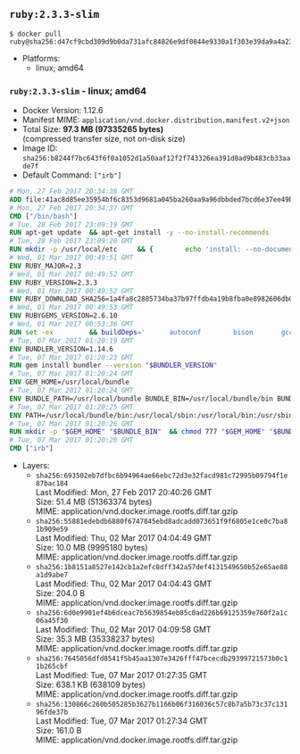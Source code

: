 ## `ruby:2.3.3-slim`

```console
$ docker pull ruby@sha256:d47cf9cbd309d9b0da731afc84826e9df0844e9330a1f303e39da9a4a23318ed
```

-	Platforms:
	-	linux; amd64

### `ruby:2.3.3-slim` - linux; amd64

-	Docker Version: 1.12.6
-	Manifest MIME: `application/vnd.docker.distribution.manifest.v2+json`
-	Total Size: **97.3 MB (97335265 bytes)**  
	(compressed transfer size, not on-disk size)
-	Image ID: `sha256:b8244f7bc643f6f0a1052d1a50aaf12f2f743326ea391d0ad9b483cb33aade7f`
-	Default Command: `["irb"]`

```dockerfile
# Mon, 27 Feb 2017 20:34:36 GMT
ADD file:41ac8d85ee35954bf6c8353d9681a045ba260aa9a96dbbded7bcd6e37ee49bea in / 
# Mon, 27 Feb 2017 20:34:37 GMT
CMD ["/bin/bash"]
# Tue, 28 Feb 2017 23:09:19 GMT
RUN apt-get update 	&& apt-get install -y --no-install-recommends 		bzip2 		ca-certificates 		libffi-dev 		libgdbm3 		libssl-dev 		libyaml-dev 		procps 		zlib1g-dev 	&& rm -rf /var/lib/apt/lists/*
# Tue, 28 Feb 2017 23:09:20 GMT
RUN mkdir -p /usr/local/etc 	&& { 		echo 'install: --no-document'; 		echo 'update: --no-document'; 	} >> /usr/local/etc/gemrc
# Wed, 01 Mar 2017 00:49:51 GMT
ENV RUBY_MAJOR=2.3
# Wed, 01 Mar 2017 00:49:52 GMT
ENV RUBY_VERSION=2.3.3
# Wed, 01 Mar 2017 00:49:52 GMT
ENV RUBY_DOWNLOAD_SHA256=1a4fa8c2885734ba37b97ffdb4a19b8fba0e8982606db02d936e65bac07419dc
# Wed, 01 Mar 2017 00:49:53 GMT
ENV RUBYGEMS_VERSION=2.6.10
# Wed, 01 Mar 2017 00:53:36 GMT
RUN set -ex 		&& buildDeps=' 		autoconf 		bison 		gcc 		libbz2-dev 		libgdbm-dev 		libglib2.0-dev 		libncurses-dev 		libreadline-dev 		libxml2-dev 		libxslt-dev 		make 		ruby 		wget 		xz-utils 	' 	&& apt-get update 	&& apt-get install -y --no-install-recommends $buildDeps 	&& rm -rf /var/lib/apt/lists/* 		&& wget -O ruby.tar.xz "https://cache.ruby-lang.org/pub/ruby/${RUBY_MAJOR%-rc}/ruby-$RUBY_VERSION.tar.xz" 	&& echo "$RUBY_DOWNLOAD_SHA256 *ruby.tar.xz" | sha256sum -c - 		&& mkdir -p /usr/src/ruby 	&& tar -xJf ruby.tar.xz -C /usr/src/ruby --strip-components=1 	&& rm ruby.tar.xz 		&& cd /usr/src/ruby 		&& { 		echo '#define ENABLE_PATH_CHECK 0'; 		echo; 		cat file.c; 	} > file.c.new 	&& mv file.c.new file.c 		&& autoconf 	&& ./configure --disable-install-doc --enable-shared 	&& make -j"$(nproc)" 	&& make install 		&& apt-get purge -y --auto-remove $buildDeps 	&& cd / 	&& rm -r /usr/src/ruby 		&& gem update --system "$RUBYGEMS_VERSION"
# Tue, 07 Mar 2017 01:20:19 GMT
ENV BUNDLER_VERSION=1.14.6
# Tue, 07 Mar 2017 01:20:23 GMT
RUN gem install bundler --version "$BUNDLER_VERSION"
# Tue, 07 Mar 2017 01:20:24 GMT
ENV GEM_HOME=/usr/local/bundle
# Tue, 07 Mar 2017 01:20:24 GMT
ENV BUNDLE_PATH=/usr/local/bundle BUNDLE_BIN=/usr/local/bundle/bin BUNDLE_SILENCE_ROOT_WARNING=1 BUNDLE_APP_CONFIG=/usr/local/bundle
# Tue, 07 Mar 2017 01:20:25 GMT
ENV PATH=/usr/local/bundle/bin:/usr/local/sbin:/usr/local/bin:/usr/sbin:/usr/bin:/sbin:/bin
# Tue, 07 Mar 2017 01:20:26 GMT
RUN mkdir -p "$GEM_HOME" "$BUNDLE_BIN" 	&& chmod 777 "$GEM_HOME" "$BUNDLE_BIN"
# Tue, 07 Mar 2017 01:20:26 GMT
CMD ["irb"]
```

-	Layers:
	-	`sha256:693502eb7dfbc6b94964ae66ebc72d3e32facd981c72995b09794f1e87bac184`  
		Last Modified: Mon, 27 Feb 2017 20:40:26 GMT  
		Size: 51.4 MB (51363374 bytes)  
		MIME: application/vnd.docker.image.rootfs.diff.tar.gzip
	-	`sha256:55881edebdb6880f6747845ebd8adcadd073651f9f6805e1ce0c7ba81b909e59`  
		Last Modified: Thu, 02 Mar 2017 04:04:49 GMT  
		Size: 10.0 MB (9995180 bytes)  
		MIME: application/vnd.docker.image.rootfs.diff.tar.gzip
	-	`sha256:1b8151a8527e142cb1a2efc8dff342a57def4131549650b52e65ae88a1d9abe7`  
		Last Modified: Thu, 02 Mar 2017 04:04:43 GMT  
		Size: 204.0 B  
		MIME: application/vnd.docker.image.rootfs.diff.tar.gzip
	-	`sha256:6d0e9901ef4b6dceac7b5639854eb85c0ad226b69125359e760f2a1c06a45f30`  
		Last Modified: Thu, 02 Mar 2017 04:09:58 GMT  
		Size: 35.3 MB (35338237 bytes)  
		MIME: application/vnd.docker.image.rootfs.diff.tar.gzip
	-	`sha256:7645056dfd8541f5b45aa1307e3426fff47bcecdb29399721573b0c11b265cbf`  
		Last Modified: Tue, 07 Mar 2017 01:27:35 GMT  
		Size: 638.1 KB (638109 bytes)  
		MIME: application/vnd.docker.image.rootfs.diff.tar.gzip
	-	`sha256:130866c260b505285b3627b1166b06f316036c57c8b7a5b73c37c13196fde37b`  
		Last Modified: Tue, 07 Mar 2017 01:27:34 GMT  
		Size: 161.0 B  
		MIME: application/vnd.docker.image.rootfs.diff.tar.gzip
